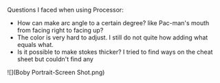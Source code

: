 Questions I faced when using Processor:
- How can make arc angle to a certain degree? like Pac-man's mouth from facing right to facing up?
- The color is very hard to adjust. I still do not quite how adding what equals what. 
- Is it possible to make stokes thicker? I tried to find ways on the cheat sheet but couldn't find any

![](Boby Portrait-Screen Shot.png)
